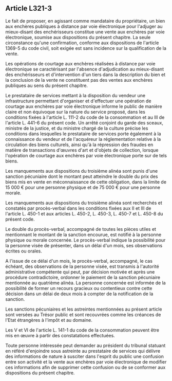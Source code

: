 Article L321-3
----
Le fait de proposer, en agissant comme mandataire du propriétaire, un bien aux
enchères publiques à distance par voie électronique pour l'adjuger au
mieux-disant des enchérisseurs constitue une vente aux enchères par voie
électronique, soumise aux dispositions du présent chapitre. La seule
circonstance qu'une confirmation, conforme aux dispositions de l'article 1369-5
du code civil, soit exigée est sans incidence sur la qualification de la vente.

Les opérations de courtage aux enchères réalisées à distance par voie
électronique se caractérisant par l'absence d'adjudication au mieux-disant des
enchérisseurs et d'intervention d'un tiers dans la description du bien et la
conclusion de la vente ne constituent pas des ventes aux enchères publiques au
sens du présent chapitre.

Le prestataire de services mettant à la disposition du vendeur une
infrastructure permettant d'organiser et d'effectuer une opération de courtage
aux enchères par voie électronique informe le public de manière claire et non
équivoque sur la nature du service proposé, dans les conditions fixées à
l'article L. 111-2 du code de la consommation et au III de l'article L. 441-6 du
présent code. Un arrêté conjoint du garde des sceaux, ministre de la justice, et
du ministre chargé de la culture précise les conditions dans lesquelles le
prestataire de services porte également à la connaissance du vendeur et de
l'acquéreur la réglementation relative à la circulation des biens culturels,
ainsi qu'à la répression des fraudes en matière de transactions d'œuvres d'art
et d'objets de collection, lorsque l'opération de courtage aux enchères par voie
électronique porte sur de tels biens.

Les manquements aux dispositions du troisième alinéa sont punis d'une sanction
pécuniaire dont le montant peut atteindre le double du prix des biens mis en
vente en méconnaissance de cette obligation, dans la limite de 15 000 € pour une
personne physique et de 75 000 € pour une personne morale.

Les manquements aux dispositions du troisième alinéa sont recherchés et
constatés par procès-verbal dans les conditions fixées aux II et III de
l'article L. 450-1 et aux articles L. 450-2, L. 450-3, L. 450-7 et L. 450-8 du
présent code.

Le double du procès-verbal, accompagné de toutes les pièces utiles et
mentionnant le montant de la sanction encourue, est notifié à la personne
physique ou morale concernée. Le procès-verbal indique la possibilité pour la
personne visée de présenter, dans un délai d'un mois, ses observations écrites
ou orales.

A l'issue de ce délai d'un mois, le procès-verbal, accompagné, le cas échéant,
des observations de la personne visée, est transmis à l'autorité administrative
compétente qui peut, par décision motivée et après une procédure contradictoire,
ordonner le paiement de la sanction pécuniaire mentionnée au quatrième alinéa.
La personne concernée est informée de la possibilité de former un recours
gracieux ou contentieux contre cette décision dans un délai de deux mois à
compter de la notification de la sanction.

Les sanctions pécuniaires et les astreintes mentionnées au présent article sont
versées au Trésor public et sont recouvrées comme les créances de l'Etat
étrangères à l'impôt et au domaine.

Les V et VI de l'article L. 141-1 du code de la consommation peuvent être mis en
œuvre à partir des constatations effectuées.

Toute personne intéressée peut demander au président du tribunal statuant en
référé d'enjoindre sous astreinte au prestataire de services qui délivre des
informations de nature à susciter dans l'esprit du public une confusion entre
son activité et la vente aux enchères par voie électronique de modifier ces
informations afin de supprimer cette confusion ou de se conformer aux
dispositions du présent chapitre.

